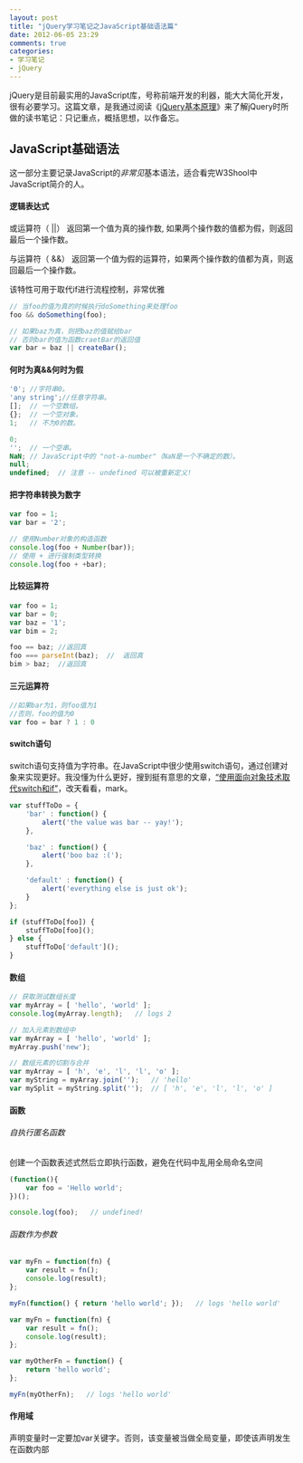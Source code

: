 ```yaml
---
layout: post
title: "jQuery学习笔记之JavaScript基础语法篇"
date: 2012-06-05 23:29
comments: true
categories: 
- 学习笔记
- jQuery
---
```



jQuery是目前最实用的JavaScript库，号称前端开发的利器，能大大简化开发，很有必要学习。这篇文章，是我通过阅读《[jQuery基本原理](http://docs.huihoo.com/jquery/jquery-fundamentals/zh-cn/index.html)》来了解jQuery时所做的读书笔记：只记重点，概括思想，以作备忘。

## JavaScript基础语法

这一部分主要记录JavaScript的*非常见*基本语法，适合看完W3Shool中JavaScript简介的人。

#### 逻辑表达式

或运算符（ ||） 返回第一个值为真的操作数, 如果两个操作数的值都为假，则返回最后一个操作数。  

与运算符（ &&） 返回第一个值为假的运算符，如果两个操作数的值都为真，则返回最后一个操作数。

该特性可用于取代if进行流程控制，非常优雅

``` js
// 当foo的值为真的时候执行doSomething来处理foo
foo && doSomething(foo);

// 如果baz为真，则把baz的值赋给bar
// 否则bar的值为函数craetBar的返回值
var bar = baz || createBar();
```

<!-- more -->

#### 何时为真&&何时为假
``` js 被判断为true的值
'0'; //字符串0。
'any string';//任意字符串。
[];  // 一个空数组。
{};  // 一个空对象。
1;   // 不为0的数。
```

```js 被判断为false的值
0;
'';  // 一个空串。
NaN; // JavaScript中的 "not-a-number"（NaN是一个不确定的数）。 
null;
undefined;  // 注意 -- undefined 可以被重新定义!
```

#### 把字符串转换为数字
``` js
var foo = 1;
var bar = '2';

// 使用Number对象的构造函数
console.log(foo + Number(bar));
// 使用 + 进行强制类型转换
console.log(foo + +bar);
```

#### 比较运算符

``` js
var foo = 1;
var bar = 0;
var baz = '1';
var bim = 2;

foo == baz;	//返回真
foo === parseInt(baz);	//	返回真
bim > baz;	//返回真
```

#### 三元运算符

``` js
//如果bar为1，则foo值为1
//否则，foo的值为0
var foo = bar ? 1 : 0
```

#### switch语句

switch语句支持值为字符串。在JavaScript中很少使用switch语句，通过创建对象来实现更好。我没懂为什么更好，搜到挺有意思的文章，[“使用面向对象技术取代switch和if”](http://zhangjunhd.blog.51cto.com/113473/68070/)，改天看看，mark。

``` js
var stuffToDo = {
    'bar' : function() { 
        alert('the value was bar -- yay!');
    },

    'baz' : function() { 
        alert('boo baz :(');
    },

    'default' : function() { 
        alert('everything else is just ok');
    }
};

if (stuffToDo[foo]) {
    stuffToDo[foo]();
} else {
    stuffToDo['default']();
}
```

#### 数组

``` js
// 获取测试数组长度
var myArray = [ 'hello', 'world' ];
console.log(myArray.length);   // logs 2

// 加入元素到数组中
var myArray = [ 'hello', 'world' ];
myArray.push('new');

// 数组元素的切割与合并
var myArray = [ 'h', 'e', 'l', 'l', 'o' ];
var myString = myArray.join('');   // 'hello'
var mySplit = myString.split('');  // [ 'h', 'e', 'l', 'l', 'o' ]
```
#### 函数

###### 自执行匿名函数

创建一个函数表述式然后立即执行函数，避免在代码中乱用全局命名空间

``` js
(function(){
    var foo = 'Hello world';
})();

console.log(foo);   // undefined!
```

###### 函数作为参数

``` js 以参数的方式传递一个匿名函数
var myFn = function(fn) {
    var result = fn();
    console.log(result);
};

myFn(function() { return 'hello world'; });   // logs 'hello world'
```

``` js 以参数的方式传递一个命名函数
var myFn = function(fn) {
    var result = fn();
    console.log(result);
};

var myOtherFn = function() {
    return 'hello world';
};

myFn(myOtherFn);   // logs 'hello world'
```
#### 作用域

声明变量时一定要加var关键字。否则，该变量被当做全局变量，即使该声明发生在函数内部
